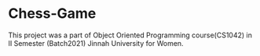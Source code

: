 # Chess-Game
This project was a part of Object Oriented Programming course(CS1042) in II Semester (Batch2021)  Jinnah University for Women.
